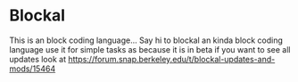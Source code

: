 # Blockal
This is an block coding language...
Say hi to blockal an kinda block coding language use it for simple tasks as because it is in beta if you want to see all updates look at https://forum.snap.berkeley.edu/t/blockal-updates-and-mods/15464
